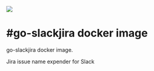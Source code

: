 [![](https://badge.imagelayers.io/rounds/10m-go-slackjira:latest.svg)](https://imagelayers.io/?images=rounds/10m-go-slackjira:latest 'Get your own badge on imagelayers.io')

#go-slackjira docker image
============================

go-slackjira docker image.

Jira issue name expender for Slack
